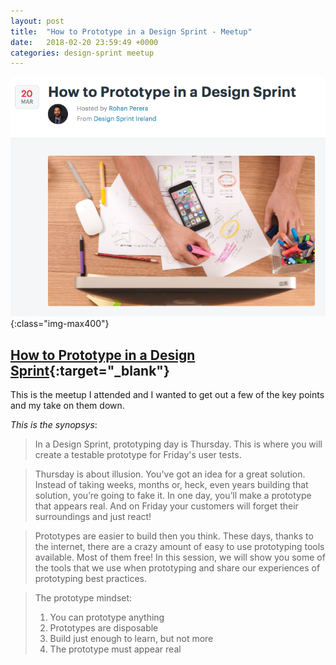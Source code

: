 ```yaml
---
layout: post
title:  "How to Prototype in a Design Sprint - Meetup"
date:   2018-02-20 23:59:49 +0000
categories: design-sprint meetup
---
```



![Prototype in a Design Sprint](/images/posts/2018-03-20-How-to-Prototype-in-a-Design-Sprint.png){:class="img-max400"}


## [How to Prototype in a Design Sprint](https://www.meetup.com/Design-Sprint-Ireland/events/248533005/){:target="_blank"}

This is the meetup I attended and I wanted to get out a few of the key points and my take on them down. 

*This is the synopsys*:

> In a Design Sprint, prototyping day is Thursday. This is where you will create a testable prototype for Friday's user tests.

> Thursday is about illusion. You've got an idea for a great solution. Instead of taking weeks, months or, heck, even years building that solution, you’re going to fake it. In one day, you’ll make a prototype that appears real. And on Friday your customers will forget their surroundings and just react!

> Prototypes are easier to build then you think. These days, thanks to the internet, there are a crazy amount of easy to use prototyping tools available. Most of them free! In this session, we will show you some of the tools that we use when prototyping and share our experiences of prototyping best practices.

> The prototype mindset:
> 1. You can prototype anything
> 2. Prototypes are disposable
> 3. Build just enough to learn, but not more
> 4. The prototype must appear real

